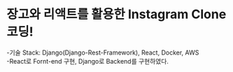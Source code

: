 # 장고와 리액트를 활용한 Instagram Clone 코딩!    

-기술 Stack: Django(Django-Rest-Framework), React, Docker, AWS     
-React로 Fornt-end 구현, Django로 Backend를 구현하였다.     
